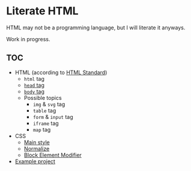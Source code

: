 # Literate HTML

HTML may not be a programming language, but I will literate it anyways.

Work in progress.

## TOC

- HTML (according to [HTML Standard](https://html.spec.whatwg.org/multipage/semantics.html))
	- `html` tag
	- [`head` tag](./HTML-head.md)
	- [`body` tag](./HTML-body.md)
	- Possible topics
		- `img` & `svg` tag
		- `table` tag
		- `form` & `input` tag
		- `iframe` tag
		- `map` tag
- CSS
	- [Main style](./CSS-Main.md)
	- [Normalize](./CSS-Normalize.md)
	- [Block Element Modifier](./CSS-BEM.md)
- [Example project](./example-project/)
